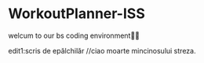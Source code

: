 # WorkoutPlanner-ISS
welcum to our bs coding environment👍🏿

edit1:scris de epălchilăr
//ciao
moarte mincinosului streza.
